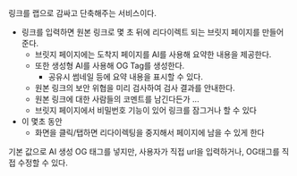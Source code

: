 링크를 랩으로 감싸고 단축해주는 서비스이다.

- 링크를 입력하면 원본 링크로 몇 초 뒤에 리다이렉트 되는 브릿지 페이지를 만들어 준다.
	- 브릿지 페이지에는 도착지 페이지를 AI를 사용해 요약한 내용을 제공한다.
	- 또한 생성형 AI를 사용해 OG Tag를 생성한다.
		- 공유시 썸네일 등에 요약 내용을 표시할 수 있다.
	- 원본 링크의 보안 위협을 미리 검사하여 검사 결과를 안내한다.
	- 원본 링크에 대한 사람들의 코멘트를 남긴다든가 ...
	- 브릿지 페이지에서 비밀번호 기능이 있어 링크를 잠그거나 할 수 있다
- 이 몇초 동안
	- 화면을 클릭/탭하면 리다이렉팅을 중지해서 페이지에 남을 수 있게 한다



기본 값으로 AI 생성 OG 태그를 넣지만, 사용자가 직접 url을 입력하거나, OG태그를 직접 수정할 수 있다.